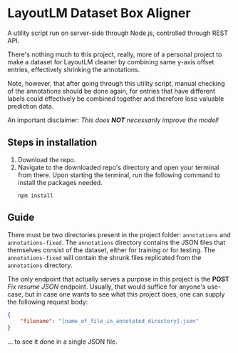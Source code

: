 # LayoutLM Dataset Box Aligner

A utility script run on server-side through Node.js, controlled through REST API.

There's nothing much to this project, really, more of a personal project to make a dataset for LayoutLM cleaner by combining same y-axis offset entries, effectively shrinking the annotations. 

Note, however, that after going through this utility script, manual checking of the annotations should be done again, for entries that have different labels could effectively be combined together and therefore lose valuable prediction data.

An important disclaimer:
*This does **NOT** necessarily improve the model!*

## Steps in installation

1. Download the repo.
2. Navigate to the downloaded repo's directory and open your terminal from there. Upon starting the terminal, run the following command to install the packages needed.
	```
	npm install
	```

## Guide

There must be two directories present in the project folder: `annotations` and `annotations-fixed`. The `annotations` directory contains the JSON files that themselves consist of the dataset, either for training or for testing. The `annotations-fixed` will contain the shrunk files replicated from the `annotations` directory.

The only endpoint that actually serves a purpose in this project is the **POST** *Fix resume JSON* endpoint. Usually, that would suffice for anyone's use-case, but in case one wants to see what this project does, one can supply the following request body:

```json
{
	"filename": "[name_of_file_in_annotated_directory].json"
}
```

... to see it done in a single JSON file.